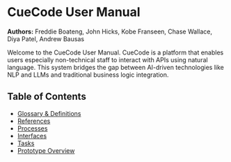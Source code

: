 # CueCode User Manual

**Authors:** Freddie Boateng, John Hicks, Kobe Franseen, Chase Wallace, Diya Patel, Andrew Bausas

Welcome to the CueCode User Manual. CueCode is a platform that enables users especially non-technical staff to interact with APIs using natural language. This system bridges the gap between AI-driven technologies like NLP and LLMs and traditional business logic integration.

## Table of Contents
- [Glossary & Definitions](Glossary-and-Definitions.md)
- [References](References.md)
- [Processes](processes/index.md)
- [Interfaces](interfaces/index.md.md)
- [Tasks](tasks/index.md.md)
- [Prototype Overview](Prototype-Overview.md)


